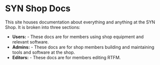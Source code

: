 # SYN Shop Docs

This site houses documentation about everything and anything at the SYN Shop.  It is broken into three sections:

-  **Users:**  - These docs are for members using shop equipment and relevant software.
-  **Admins:**  - These docs are for shop members building and maintaining tools and software at the shop.
-  **Editors:** - These docs are for members editing RTFM.
